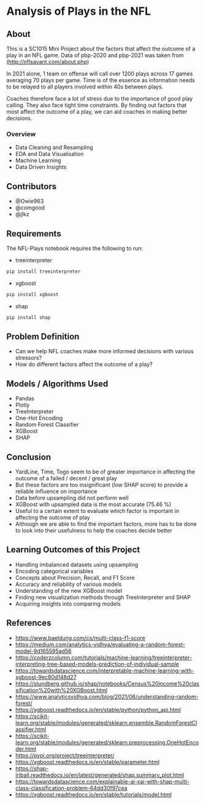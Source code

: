 # Analysis of Plays in the NFL
## About
This is a SC1015 Mini Project about the factors that affect the outcome of a play in an NFL game. Data of pbp-2020 and pbp-2021 was taken from (http://nflsavant.com/about.php)

In 2021 alone, 1 team on offense will call over 1200 plays across 17 games averaging 70 plays per game.
Time is of the essence as information needs to be relayed to all players involved within 40s between plays.

Coaches therefore face a lot of stress due to the importance of good play calling. They also face tight time constraints. By finding out factors that most affect the outcome of a play, we can aid coaches in making better decisions. 
### Overview
- Data Cleaning and Resampling
- EDA and Data Visualisation
- Machine Learning
- Data Driven Insights
## Contributors
- @Owie963
- @comgood
- @jlkz
## Requirements
The NFL-Plays notebook requires the following to run:
- treeinterpreter
```sh
pip install treeinterpreter
```
- xgboost
```sh
pip install xgboost
```
- shap
```sh
pip install shap
```
## Problem Definition
- Can we help NFL coaches make more informed decisions with various stressors?
- How do different factors affect the outcome of a play?
## Models / Algorithms Used
- Pandas
- Plotly
- TreeInterpreter
- One-Hot Encoding
- Random Forest Classifier
- XGBoost
- SHAP 
## Conclusion
- YardLine, Time, Togo seem to be of greater importance in affecting the outcome of a failed / decent / great play
- But these factors are too insignificant (low SHAP score) to provide a reliable influence on importance
- Data before upsampling did not perform well
- XGBoost with upsampled data is the most accurate (75.46 %)
- Useful to a certain extent to evaluate which factor is important in affecting the outcome of play
- Although we are able to find the important factors, more has to be done to look into their usefulness to help the coaches decide better
## Learning Outcomes of this Project
- Handling imbalanced datasets using upsampling
- Encoding categorical variables
- Concepts about Precision, Recall, and F1 Score
- Accuracy and reliability of various models
- Understanding of the new XGBoost model
- Finding new visualization methods through TreeInterpreter and SHAP
- Acquiring insights into comparing models
## References
* https://www.baeldung.com/cs/multi-class-f1-score
* https://medium.com/analytics-vidhya/evaluating-a-random-forest-model-9d165595ad56
* https://coderzcolumn.com/tutorials/machine-learning/treeinterpreter-interpreting-tree-based-models-prediction-of-individual-sample
* https://towardsdatascience.com/interpretable-machine-learning-with-xgboost-9ec80d148d27
* https://slundberg.github.io/shap/notebooks/Census%20income%20classification%20with%20XGBoost.html
* https://www.analyticsvidhya.com/blog/2021/06/understanding-random-forest/
* https://xgboost.readthedocs.io/en/stable/python/python_api.html
* https://scikit-learn.org/stable/modules/generated/sklearn.ensemble.RandomForestClassifier.html
* https://scikit-learn.org/stable/modules/generated/sklearn.preprocessing.OneHotEncoder.html
* https://pypi.org/project/treeinterpreter/
* https://xgboost.readthedocs.io/en/stable/parameter.html
* https://shap-lrjball.readthedocs.io/en/latest/generated/shap.summary_plot.html
* https://towardsdatascience.com/explainable-ai-xai-with-shap-multi-class-classification-problem-64dd30f97cea
* https://xgboost.readthedocs.io/en/stable/tutorials/model.html
